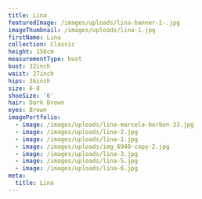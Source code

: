 ```yaml
---
title: Lina
featuredImage: /images/uploads/lina-banner-2-.jpg
imageThumbnail: /images/uploads/lina-1.jpg
firstName: Lina
collection: Classic
height: 158cm
measurementType: bust
bust: 32inch
waist: 27inch
hips: 36inch
size: 6-8
shoeSize: '6'
hair: Dark Brown
eyes: Brown
imagePortfolio:
  - image: /images/uploads/lina-marcela-borbon-33.jpg
  - image: /images/uploads/lina-2.jpg
  - image: /images/uploads/lina-1.jpg
  - image: /images/uploads/img_6948-copy-2.jpg
  - image: /images/uploads/lina-3.jpg
  - image: /images/uploads/lina-5.jpg
  - image: /images/uploads/lina-6.jpg
meta:
  title: Lina
---
```


